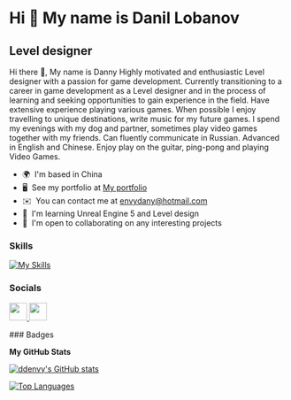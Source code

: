 Hi 👋 My name is Danil Lobanov
==============================

Level designer
--------------

Hi there 👋, My name is Danny Highly motivated and enthusiastic Level designer with a passion for game development. Currently transitioning to a career in game development as a Level designer and in the process of learning and seeking opportunities to gain experience in the field. Have extensive experience playing various games. When possible I enjoy travelling to unique destinations, write music for my future games. I spend my evenings with my dog and partner, sometimes play video games together with my friends. Can fluently communicate in Russian. Advanced in English and Chinese. Enjoy play on the guitar, ping-pong and playing Video Games.

*   🌍  I'm based in China
*   🖥️  See my portfolio at [My portfolio](http://www.artstation.com/envydany)
*   ✉️  You can contact me at [envydany@hotmail.com](mailto:envydany@hotmail.com)
*   🧠  I'm learning Unreal Engine 5 and Level design
*   🤝  I'm open to collaborating on any interesting projects
  ### Skills 
  [![My Skills](https://skillicons.dev/icons?i=cs,cpp,unity,unreal,&perline=2)](https://skillicons.dev)
### Socials
<p align="left"> <a href="https://www.github.com/ddenvy" target="_blank" rel="noreferrer"> <picture> <source media="(prefers-color-scheme: dark)" srcset="https://raw.githubusercontent.com/danielcranney/readme-generator/main/public/icons/socials/github-dark.svg" /> <source media="(prefers-color-scheme: light)" srcset="https://raw.githubusercontent.com/danielcranney/readme-generator/main/public/icons/socials/github.svg" /> <img src="https://raw.githubusercontent.com/danielcranney/readme-generator/main/public/icons/socials/github.svg" width="32" height="32" /> </picture> </a> <a href="https://www.linkedin.com/in/danillobanov" target="_blank" rel="noreferrer"> <picture> <source media="(prefers-color-scheme: dark)" srcset="https://raw.githubusercontent.com/danielcranney/readme-generator/main/public/icons/socials/linkedin-dark.svg" /> <source media="(prefers-color-scheme: light)" srcset="https://raw.githubusercontent.com/danielcranney/readme-generator/main/public/icons/socials/linkedin.svg" /> <img src="https://raw.githubusercontent.com/danielcranney/readme-generator/main/public/icons/socials/linkedin.svg" width="32" height="32" /> </picture> </a></p>
### Badges

<b>My GitHub Stats</b>

<a href="http://www.github.com/ddenvy"><img src="https://github-readme-stats.vercel.app/api?username=ddenvy&show_icons=true&hide=&count_private=true&title_color=0891b2&text_color=ffffff&icon_color=0891b2&bg_color=1c1917&hide_border=true&show_icons=true" alt="ddenvy's GitHub stats" /></a>

<a href="https://github.com/ddenvy" align="left"><img src="https://github-readme-stats.vercel.app/api/top-langs/?username=ddenvy&langs_count=10&title_color=0891b2&text_color=ffffff&icon_color=0891b2&bg_color=1c1917&hide_border=true&locale=en&custom_title=Top%20%Languages" alt="Top Languages" /></a>

